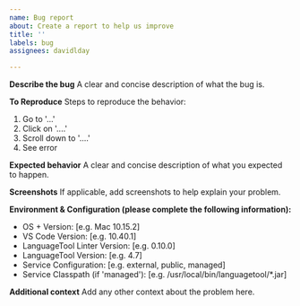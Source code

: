```yaml
---
name: Bug report
about: Create a report to help us improve
title: ''
labels: bug
assignees: davidlday

---
```


**Describe the bug**
A clear and concise description of what the bug is.

**To Reproduce**
Steps to reproduce the behavior:
1. Go to '...'
2. Click on '....'
3. Scroll down to '....'
4. See error

**Expected behavior**
A clear and concise description of what you expected to happen.

**Screenshots**
If applicable, add screenshots to help explain your problem.

**Environment & Configuration (please complete the following information):**
 - OS + Version: [e.g. Mac 10.15.2]
 - VS Code Version: [e.g. 10.40.1]
 - LanguageTool Linter Version: [e.g. 0.10.0]
 - LanguageTool Version: [e.g. 4.7]
 - Service Configuration: [e.g. external, public, managed]
 - Service Classpath (if 'managed'): [e.g. /usr/local/bin/languagetool/*.jar]

**Additional context**
Add any other context about the problem here.

